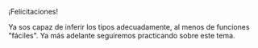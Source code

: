 ¡Felicitaciones!

Ya sos capaz de inferir los tipos adecuadamente, al menos de funciones "fáciles". Ya más adelante seguiremos practicando sobre este tema. 

